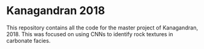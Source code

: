 # Kanagandran 2018
This repository contains all the code for the master project of Kanagandran, 2018. This was focused on using CNNs to identify rock textures in carbonate facies.
